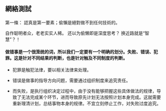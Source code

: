 ##  網絡測試 
####
   第一條： 認真是第一要素；偷懶是絕對做不到任何技術的。
  
  自作聪明者众，老老实实人稀。 还以为偷懒即是深度思考？ 换近路就是“智慧”？！




#### 做错事是一个很笼统的词，所以我们一定要有一个明确的划分。失败、错误、犯罪。这是针对不同结果的判断，也是针对触及不同制度的判断。
  
  + 犯罪是触犯法律，要以相关法律来处理。
  
  + 错误是做事的指导方向问题，需要通过组织制度来追究责任。
  
  + 而失败，是执行组织决定过程中，由于没有能够把握这些具体做法的规律，导致了无法完成某个环节，进而导致原先计划无法按照计划本身完成。这就需要重新理清计划，总结事物本身的规律。不宜立刻停止工作，对失败过度追究。


